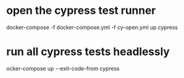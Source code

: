 # open the cypress test runner

docker-compose -f docker-compose.yml -f cy-open.yml up cypress

# run all cypress tests headlessly
ocker-compose up --exit-code-from cypress